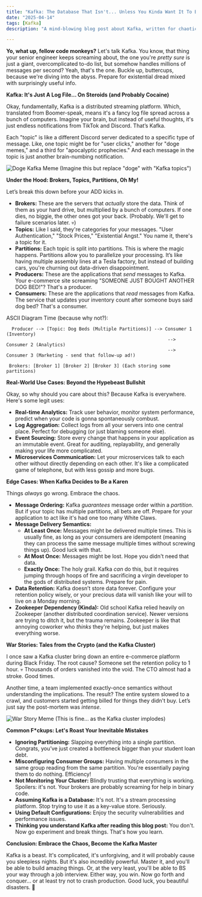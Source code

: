 ```yaml
---
title: "Kafka: The Database That Isn't... Unless You Kinda Want It To Be? 💀🙏"
date: "2025-04-14"
tags: [Kafka]
description: "A mind-blowing blog post about Kafka, written for chaotic Gen Z engineers who'd rather be doomscrolling but need to get this sh*t done."

---
```


**Yo, what up, fellow code monkeys?** Let's talk Kafka. You know, that thing your senior engineer keeps screaming about, the one you're *pretty sure* is just a giant, overcomplicated to-do list, but somehow handles millions of messages per second? Yeah, that's the one. Buckle up, buttercups, because we're diving into the abyss. Prepare for existential dread mixed with surprisingly useful info.

**Kafka: It's Just A Log File... On Steroids (and Probably Cocaine)**

Okay, fundamentally, Kafka is a distributed streaming platform. Which, translated from Boomer-speak, means it's a fancy log file spread across a bunch of computers. Imagine your brain, but instead of useful thoughts, it's just endless notifications from TikTok and Discord. That’s Kafka.

Each "topic" is like a different Discord server dedicated to a specific type of message. Like, one topic might be for "user clicks," another for "doge memes," and a third for "apocalyptic prophecies." And each message in the topic is just another brain-numbing notification.

![Doge Kafka Meme](https://i.kym-cdn.com/photos/images/newsfeed/001/333/795/e3d.jpg)
(Imagine this but replace "doge" with "Kafka topics")

**Under the Hood: Brokers, Topics, Partitions, Oh My!**

Let’s break this down before your ADD kicks in.

*   **Brokers:** These are the servers that *actually* store the data. Think of them as your hard drive, but multiplied by a bunch of computers. If one dies, no biggie, the other ones got your back. (Probably. We'll get to failure scenarios later. 💀)
*   **Topics:** Like I said, they're categories for your messages. "User Authentication," "Stock Prices," "Existential Angst." You name it, there's a topic for it.
*   **Partitions:** Each topic is split into partitions. This is where the magic happens. Partitions allow you to parallelize your processing. It’s like having multiple assembly lines at a Tesla factory, but instead of building cars, you're churning out data-driven disappointment.
*   **Producers:** These are the applications that *send* messages to Kafka. Your e-commerce site screaming "SOMEONE JUST BOUGHT ANOTHER DOG BED!"? That's a producer.
*   **Consumers:** These are the applications that *read* messages from Kafka. The service that updates your inventory count after someone buys said dog bed? That's a consumer.

ASCII Diagram Time (because why not?):

```
  Producer --> [Topic: Dog Beds (Multiple Partitions)] --> Consumer 1 (Inventory)
                                                            --> Consumer 2 (Analytics)
                                                            --> Consumer 3 (Marketing - send that follow-up ad!)

 Brokers: [Broker 1] [Broker 2] [Broker 3] (Each storing some partitions)
```

**Real-World Use Cases: Beyond the Hypebeast Bullshit**

Okay, so why should you care about this? Because Kafka is everywhere. Here's some legit uses:

*   **Real-time Analytics:** Track user behavior, monitor system performance, predict when your code is gonna spontaneously combust.
*   **Log Aggregation:** Collect logs from all your servers into one central place. Perfect for debugging (or just blaming someone else).
*   **Event Sourcing:** Store every change that happens in your application as an immutable event. Great for auditing, replayability, and generally making your life more complicated.
*   **Microservices Communication:** Let your microservices talk to each other without directly depending on each other. It's like a complicated game of telephone, but with less gossip and more bugs.

**Edge Cases: When Kafka Decides to Be a Karen**

Things *always* go wrong. Embrace the chaos.

*   **Message Ordering:** Kafka *guarantees* message order within a *partition*. But if your topic has multiple partitions, all bets are off. Prepare for your application to act like it's had one too many White Claws.
*   **Message Delivery Semantics:**
    *   **At Least Once:** Messages might be delivered multiple times. This is usually fine, as long as your consumers are idempotent (meaning they can process the same message multiple times without screwing things up). Good luck with that.
    *   **At Most Once:** Messages might be lost. Hope you didn't need that data.
    *   **Exactly Once:** The holy grail. Kafka *can* do this, but it requires jumping through hoops of fire and sacrificing a virgin developer to the gods of distributed systems. Prepare for pain.
*   **Data Retention:** Kafka doesn’t store data forever. Configure your retention policy wisely, or your precious data will vanish like your will to live on a Monday morning.
*   **Zookeeper Dependency (Kinda):** Old school Kafka relied heavily on Zookeeper (another distributed coordination service). Newer versions are trying to ditch it, but the trauma remains. Zookeeper is like that annoying coworker who *thinks* they're helping, but just makes everything worse.

**War Stories: Tales from the Crypto (and the Kafka Cluster)**

I once saw a Kafka cluster bring down an entire e-commerce platform during Black Friday. The root cause? Someone set the retention policy to 1 hour. 💀 Thousands of orders vanished into the void. The CTO almost had a stroke. Good times.

Another time, a team implemented exactly-once semantics without understanding the implications. The result? The entire system slowed to a crawl, and customers started getting billed for things they didn't buy. Let’s just say the post-mortem was *intense*.

![War Story Meme](https://imgflip.com/s/meme/This-Is-Fine.jpg)
(This is fine... as the Kafka cluster implodes)

**Common F\*ckups: Let's Roast Your Inevitable Mistakes**

*   **Ignoring Partitioning:** Slapping everything into a single partition. Congrats, you’ve just created a bottleneck bigger than your student loan debt.
*   **Misconfiguring Consumer Groups:** Having multiple consumers in the same group reading from the same partition. You're essentially paying them to do nothing. Efficiency!
*   **Not Monitoring Your Cluster:** Blindly trusting that everything is working. Spoilers: it's not. Your brokers are probably screaming for help in binary code.
*   **Assuming Kafka is a Database:** It's not. It's a stream processing platform. Stop trying to use it as a key-value store. Seriously.
*   **Using Default Configurations:** Enjoy the security vulnerabilities and performance issues.
*   **Thinking you understand Kafka after reading this blog post:** You don't. Now go experiment and break things. That's how you learn.

**Conclusion: Embrace the Chaos, Become the Kafka Master**

Kafka is a beast. It's complicated, it's unforgiving, and it will probably cause you sleepless nights. But it's also incredibly powerful. Master it, and you'll be able to build amazing things. Or, at the very least, you'll be able to BS your way through a job interview. Either way, you win. Now go forth and conquer... or at least try not to crash production. Good luck, you beautiful disasters. 🙏
